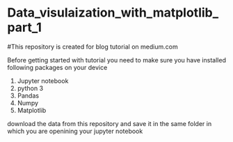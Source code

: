 # Data_visulaization_with_matplotlib_part_1
#This repository is created for blog tutorial on medium.com

Before getting started with tutorial you need to make sure you have installed following packages on your device
1. Jupyter notebook
2. python 3
3. Pandas 
4. Numpy
5. Matplotlib

download the data from this repository and save it in the same folder in which you are openining your jupyter notebook
